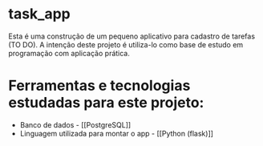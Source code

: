 # task_app

Esta é uma construção de um pequeno aplicativo para cadastro de tarefas (TO DO).
A intenção deste projeto é utiliza-lo como base de estudo em programação com aplicação prática.

# Ferramentas e tecnologias estudadas para este projeto:
* Banco de dados - [[PostgreSQL]]
* Linguagem utilizada para montar o app - [[Python (flask)]]
